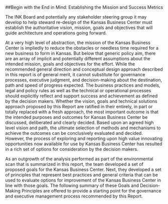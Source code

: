 ##Begin with the End in Mind: Establishing the Mission and Success Metrics

The INK Board and potentially any stakeholder steering group it may develop to help steward re-design of the Kansas Business Center must establish the authoritative vision, mission, goals and objectives that will guide architecture and operations going forward.  

At a very high level of abstraction, the mission of the Kansas Business Center is impliedly to reduce the obstacles or needless time required for a new business to form in Kansas.  But below that generic policy aim, there are an array of implicit and potentially different assumptions about the intended mission, goals and objectives for the effort.  While the recommended general direction and conceptual design approach described in this report is of general merit, it cannot substitute for governance processes, executive judgment, and decision-making about the destination, path and speed of progress expected.  The business practices and models, legal and policy rules as well as the technical or operational processes should explicitly reflect and support success and achievement as defined by the decision makers. 
Whether the vision, goals and technical solutions approach proposed by this Report are ratified in their entirely, in part or totally replaced with a fresh approach, the most important outcome is that the intended purposes and outcomes for Kansas Business Center be discussed, deliberated and clearly decided.  Based upon an agreed high level vision and path, the ultimate selection of methods and mechanisms to achieve the outcomes can be conclusively evaluated and decided.  However, the process of exploring and reporting upon high value innovating opportunities now available for use by Kansas Business Center has resulted in a rich set of options for consideration by the decision makers. 

As an outgrowth of the analysis performed as part of the environmental scan that is summarized in this report, the team developed a set of proposed goals for the Kansas Business Center.  Next, they developed a set of principles that represent best practices and general criteria that can be used to evaluate options for improvement of the Kansas Business Center in line with those goals.  The following summary of these Goals and Decision-Making Principles are offered to provide a starting point for the governance and executive management process recommended by this Report.  
